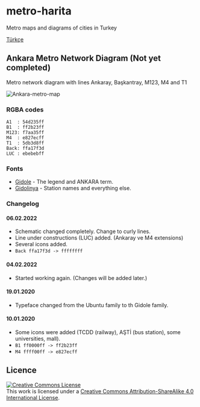 # metro-harita

Metro maps and diagrams of cities in Turkey

[Türkçe](https://github.com/farukbrgl/metro-harita/blob/master/README.md)

## Ankara Metro Network Diagram (Not yet completed)

Metro network diagram with lines Ankaray, Başkantray, M123, M4 and T1

![Ankara-metro-map](https://github.com/farukbrgl/metro-harita/raw/master/ankara/%C5%9Eematik.png)

### RGBA codes

    A1  : 54d235ff
    B1  : ff2b23ff
    M123: f7aa35ff
    M4  : e827ecff
    T1  : 5db3d8ff
    Back: ffa17f3d
    LUC : ebebebff

### Fonts

-   [Gidole](https://gidole.github.io/) - The legend and ANKARA term.
-   [Gidolinya](https://gidole.github.io/) - Station names and everything else.

### Changelog

#### 06.02.2022

-   Schematic changed completely. Change to curly lines.
-   Line under constructions (LUC) added. (Ankaray ve M4 extensions)
-   Several icons added.
-   `Back ffa17f3d -> ffffffff`

#### 04.02.2022

-   Started working again. (Changes will be added later.)

#### 19.01.2020

-   Typeface changed from the Ubuntu family to th Gidole family.

#### 10.01.2020

-   Some icons were added (TCDD (railway), AŞTİ (bus station), some universities, mall).
-   `B1 ff0000ff -> ff2b23ff`
-   `M4 ffff00ff -> e827ecff`

## Licence

<a rel="license" href="http://creativecommons.org/licenses/by-sa/4.0/"><img alt="Creative Commons License" style="border-width:0" src="https://i.creativecommons.org/l/by-sa/4.0/80x15.png" /></a><br />This work is licensed under a <a rel="license" href="http://creativecommons.org/licenses/by-sa/4.0/">Creative Commons Attribution-ShareAlike 4.0 International License</a>.

